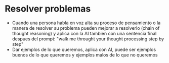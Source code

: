 
# Resolver problemas

- Cuando una persona habla en voz alta su proceso de pensamiento o la manera de resolver su problema pueden mejorar a resolverlo (chain of thought reasoning) y aplica con la AI tambien con una sentencia final despues del prompt: "walk me throught your thought processing step by step"
- Dar ejemplos de lo que queremos, aplica con AI, puede ser ejemplos buenos de lo que queremos y ejemplos malos de lo que no queremos


